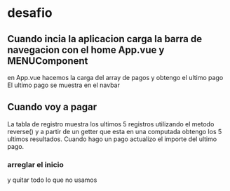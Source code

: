 # desafio

## Cuando incia la aplicacion carga la barra de navegacion con el home App.vue y MENUComponent
en App.vue hacemos la carga del array de pagos y obtengo el ultimo pago
El ultimo pago se muestra en el navbar
## Cuando voy a pagar 
La tabla de registro muestra los ultimos 5 registros utilizando el metodo reverse() y a partir de un getter que esta en una 
computada obtengo los 5 ultimos resultados.
Cuando hago un pago actualizo el importe del ultimo pago.


### arreglar el inicio
y quitar todo lo que no usamos

